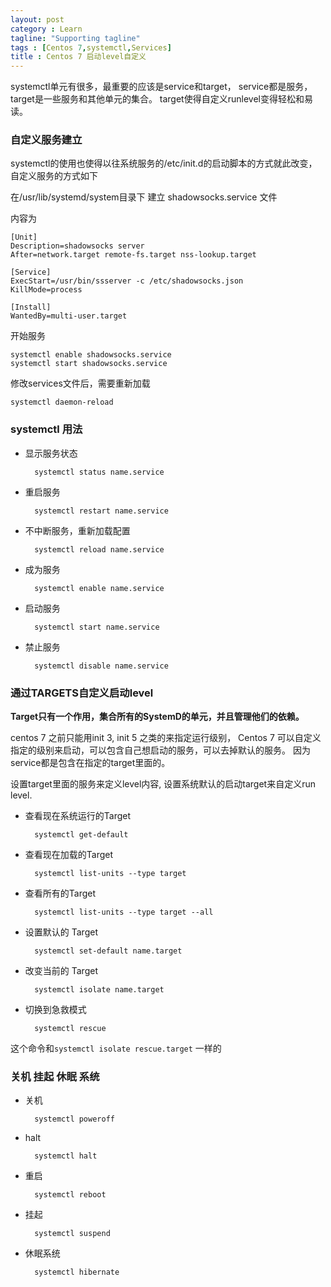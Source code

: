 ```yaml
---
layout: post
category : Learn
tagline: "Supporting tagline"
tags : [Centos 7,systemctl,Services]
title : Centos 7 启动level自定义
---
```


systemctl单元有很多，最重要的应该是service和target，
service都是服务，
target是一些服务和其他单元的集合。
target使得自定义runlevel变得轻松和易读。


### 自定义服务建立

systemctl的使用也使得以往系统服务的/etc/init.d的启动脚本的方式就此改变，
自定义服务的方式如下

在/usr/lib/systemd/system目录下
建立 shadowsocks.service 文件

内容为
	
	[Unit]
	Description=shadowsocks server
	After=network.target remote-fs.target nss-lookup.target

	[Service]
	ExecStart=/usr/bin/ssserver -c /etc/shadowsocks.json
	KillMode=process

	[Install]
	WantedBy=multi-user.target
	

开始服务

	systemctl enable shadowsocks.service
	systemctl start shadowsocks.service

		
修改services文件后，需要重新加载

	systemctl daemon-reload
	

### systemctl 用法

* 显示服务状态
		
		systemctl status name.service

* 重启服务
		
		systemctl restart name.service
	
* 不中断服务，重新加载配置

		systemctl reload name.service
	
* 成为服务

		systemctl enable name.service

* 启动服务

		systemctl start name.service
		
* 禁止服务

		systemctl disable name.service
		
### 通过TARGETS自定义启动level

**Target只有一个作用，集合所有的SystemD的单元，并且管理他们的依赖。**

centos 7 之前只能用init 3, init 5 之类的来指定运行级别，
Centos 7 可以自定义指定的级别来启动，可以包含自己想启动的服务，可以去掉默认的服务。
因为service都是包含在指定的target里面的。

设置target里面的服务来定义level内容,
设置系统默认的启动target来自定义run level.

* 查看现在系统运行的Target

		systemctl get-default

* 查看现在加载的Target

		systemctl list-units --type target
		
* 查看所有的Target

		systemctl list-units --type target --all
		
* 设置默认的 Target
		
		systemctl set-default name.target
		
		
* 改变当前的 Target

		systemctl isolate name.target
		
* 切换到急救模式

		systemctl rescue
		
这个命令和`systemctl isolate rescue.target` 一样的

### 关机 挂起 休眠 系统

* 关机

		systemctl poweroff
		
* halt

		systemctl halt
		
* 重启

		systemctl reboot
		
* 挂起

		systemctl suspend
		
* 休眠系统

		systemctl hibernate






